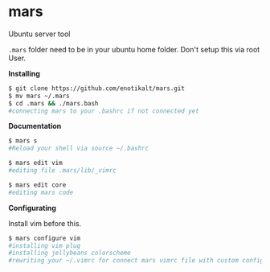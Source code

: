# mars
Ubuntu server tool

`.mars` folder need to be in your ubuntu home folder. Don't setup this via root User.

**Installing**
```bash
$ git clone https://github.com/enotikalt/mars.git
$ mv mars ~/.mars
$ cd .mars && ./mars.bash
#connecting mars to your .bashrc if not connected yet
```

**Documentation**
```bash
$ mars s
#Reload your shell via source ~/.bashrc
```

```bash
$ mars edit vim
#editing file .mars/lib/_vimrc
```
```bash
$ mars edit core
#editing mars code
```

**Configurating**

Install vim before this.
```bash
$ mars configure vim
#installing vim plug
#installing jellybeans colorscheme
#rewriting your ~/.vimrc for connect mars vimrc file with custom configuration
```
